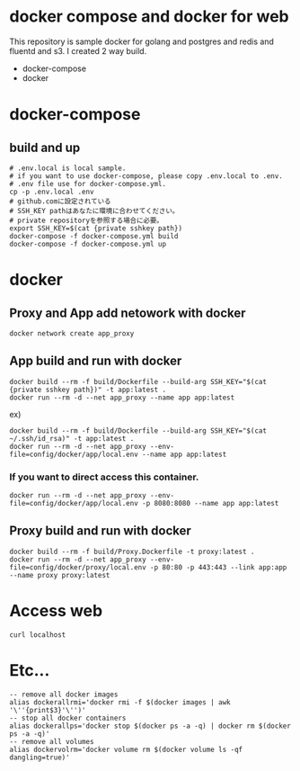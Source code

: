 # docker compose and docker for web 
This repository is sample docker for golang and postgres and redis and fluentd and s3.
I created 2 way build.

* docker-compose
* docker 

# docker-compose

## build and up
```
# .env.local is local sample.
# if you want to use docker-compose, please copy .env.local to .env.
# .env file use for docker-compose.yml.
cp -p .env.local .env
# github.comに設定されている
# SSH_KEY pathはあなたに環境に合わせてください。
# private repositoryを参照する場合に必要。
export SSH_KEY=$(cat {private sshkey path})
docker-compose -f docker-compose.yml build
docker-compose -f docker-compose.yml up
```

# docker
## Proxy and App add netowork with docker
```
docker network create app_proxy
```

## App build and run with docker
```
docker build --rm -f build/Dockerfile --build-arg SSH_KEY="$(cat {private sshkey path})" -t app:latest . 
docker run --rm -d --net app_proxy --name app app:latest
```
ex)
```
docker build --rm -f build/Dockerfile --build-arg SSH_KEY="$(cat ~/.ssh/id_rsa)" -t app:latest . 
docker run --rm -d --net app_proxy --env-file=config/docker/app/local.env --name app app:latest
```

### If you want to direct access this container.
```
docker run --rm -d --net app_proxy --env-file=config/docker/app/local.env -p 8080:8080 --name app app:latest
```

## Proxy build and run with docker
```
docker build --rm -f build/Proxy.Dockerfile -t proxy:latest .
docker run --rm -d --net app_proxy --env-file=config/docker/proxy/local.env -p 80:80 -p 443:443 --link app:app --name proxy proxy:latest
```

# Access web
```
curl localhost
```

# Etc...

```
-- remove all docker images
alias dockerallrmi='docker rmi -f $(docker images | awk '\''{print$3}'\'')'
-- stop all docker containers
alias dockerallps='docker stop $(docker ps -a -q) | docker rm $(docker ps -a -q)'
-- remove all volumes
alias dockervolrm='docker volume rm $(docker volume ls -qf dangling=true)'
```